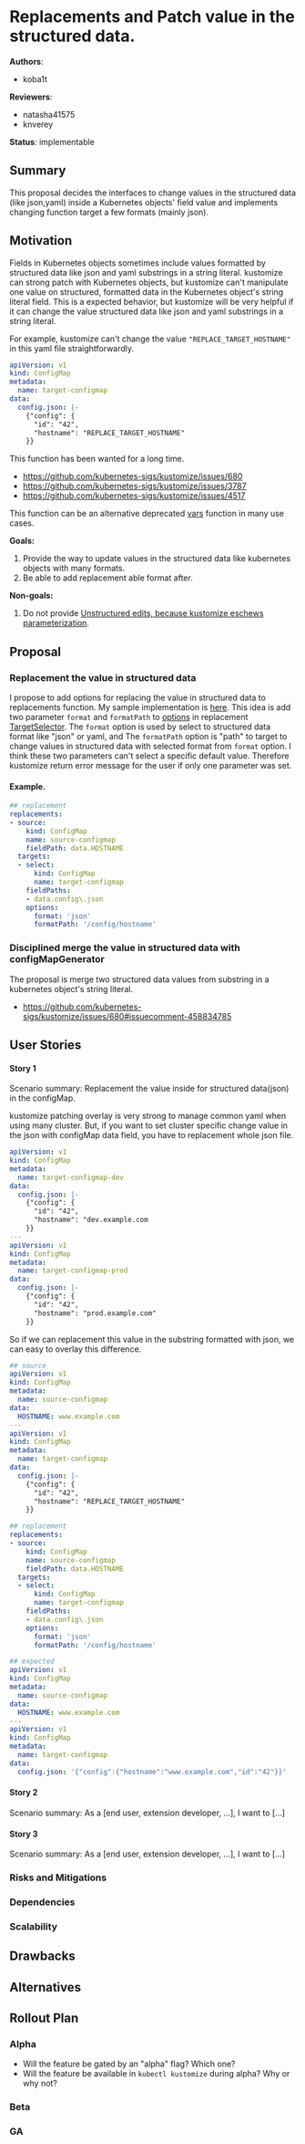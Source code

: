 <!--
**Note:** When your proposal is complete, all of these comment blocks should be removed.

To get started with this template:

- [ ] **Make a copy of this file.**
  Name it `YY-MM-short-descriptive-title.md` (where `YY-MM` is the current year and month).
- [ ] **Fill out this file as best you can.**
  At minimum, you should fill in the "Summary" and "Motivation" sections.
- [ ] **Create a PR.**
  Ping `@kubernetes-sigs/kustomize-admins` and `@kubernetes-sigs/kustomize-maintainers`.
-->

# Replacements and Patch value in the structured data.

**Authors**:
- koba1t

**Reviewers**:
- natasha41575
- knverey

**Status**: implementable
<!--
In general, all proposals made should be merged for the record, whether or not they are accepted.
Use the status field to record the results of the latest review:
- implementable: The default for this repo. If the proposal is merged, you can start working on it.
- deferred: The proposal may be accepted in the future, but it has been shelved for the time being.
A new PR must be opened to update the proposal and gain reviewer consensus before work can begin.
- withdrawn: The author changed their mind and no longer wants to pursue the proposal.
A new PR must be opened to update the proposal and gain reviewer consensus before work can begin.
- rejected: This proposal should not be implemented.
- replaced: If you submit a new proposal that supersedes an older one,
update the older one's status to "replaced by <link>".
-->

## Summary

This proposal decides the interfaces to change values in the structured data (like json,yaml) inside a Kubernetes objects' field value and implements changing function target a few formats (mainly json).


## Motivation

<!--
If this proposal is an expansion of an existing GitHub issue, link to it here.
-->

Fields in Kubernetes objects sometimes include values formatted by structured data like json and yaml substrings in a string literal.
kustomize can strong patch with Kubernetes objects, but kustomize can't manipulate one value on structured, formatted data in the Kubernetes object's string literal field. This is a expected behavior, but kustomize will be very helpful if it can change the value structured data like json and yaml substrings in a string literal.

For example, kustomize can't change the value `"REPLACE_TARGET_HOSTNAME"` in this yaml file straightforwardly.

```yaml
apiVersion: v1
kind: ConfigMap
metadata:
  name: target-configmap
data:
  config.json: |-
    {"config": {
      "id": "42",
      "hostname": "REPLACE_TARGET_HOSTNAME"
    }}
```

This function has been wanted for a long time.
- https://github.com/kubernetes-sigs/kustomize/issues/680
- https://github.com/kubernetes-sigs/kustomize/issues/3787
- https://github.com/kubernetes-sigs/kustomize/issues/4517

This function can be an alternative deprecated [vars](https://kubectl.docs.kubernetes.io/references/kustomize/kustomization/vars/) function in many use cases.

**Goals:**
<!--
List the specific goals of the proposal. What is it trying to achieve? How will we
know that this has succeeded?
-->

1. Provide the way to update values in the structured data like kubernetes objects with many formats.
1. Be able to add replacement able format after.


**Non-goals:**
<!--
What is out of scope for this proposal? Listing non-goals helps to focus discussion
and make progress.
-->

1. Do not provide [Unstructured edits, because kustomize eschews parameterization](https://kubectl.docs.kubernetes.io/faq/kustomize/eschewedfeatures/#unstructured-edits).

## Proposal

<!--
This is where we get down to the specifics of what the proposal actually is.
Include enough information to illustrate your proposal, but try not to
overwhelm reviewers with details. Focus on APIs and interfaces rather than implementation details,
e.g.:
- Does this proposal require new kinds, fields or CLI flags?
- Will this feature require extending the public interface of Kustomize's Go packages?
(it's ok if you're not sure yet)

A proof of concept PR is NOT required but is preferable to including large amounts of code
inline here, if you feel such implementation details are required to adequately explain your design.
If you have a PR, link to it at the top of this section.
-->

### Replacement the value in structured data

I propose to add options for replacing the value in structured data to replacements function. My sample implementation is [here](https://github.com/kubernetes-sigs/kustomize/pull/4518).
This idea is add two parameter `format` and `formatPath` to [options](https://github.com/kubernetes-sigs/kustomize/blob/8668691ade05bc17b3c6f44bcd4723735033196e/api/types/replacement.go#L67-L80) in replacement [TargetSelector](https://github.com/kubernetes-sigs/kustomize/blob/8668691ade05bc17b3c6f44bcd4723735033196e/api/types/replacement.go#L52-L64). The `format` option is used by select to structured data format like "json" or yaml, and The `formatPath` option is "path" to target to change values in structured data with selected format from `format` option.
I think these two parameters can't select a specific default value. Therefore kustomize return error message for the user if only one parameter was set.

#### Example.

```yaml
## replacement
replacements:
- source:
    kind: ConfigMap
    name: source-configmap
    fieldPath: data.HOSTNAME
  targets:
  - select:
      kind: ConfigMap
      name: target-configmap
    fieldPaths:
    - data.config\.json
    options:
      format: 'json'
      formatPath: '/config/hostname'
```


### Disciplined merge the value in structured data with configMapGenerator

The proposal is merge two structured data values from substring in a kubernetes object's string literal.

- https://github.com/kubernetes-sigs/kustomize/issues/680#issuecomment-458834785


## User Stories
<!--
Describe what people will be able to do if this KEP is implemented. If different user personas
will use the feature differently, consider writing separate stories for each.
Include as much detail as possible so that people can understand the "how" of the system.
The goal here is to make this feel real for users without getting bogged down.
-->

#### Story 1

Scenario summary: Replacement the value inside for structured data(json) in the configMap.
<!--
A walkthrough of what it will look like for a user to take advantage of the new feature.
Include the the steps the user will take and samples of the commands they'll run
and config they'll use.
-->

kustomize patching overlay is very strong to manage common yaml when using many cluster.
But, if you want to set cluster specific change value in the json with configMap data field, you have to replacement whole json file.

```yaml
apiVersion: v1
kind: ConfigMap
metadata:
  name: target-configmap-dev
data:
  config.json: |-
    {"config": {
      "id": "42",
      "hostname": "dev.example.com
    }}
---
apiVersion: v1
kind: ConfigMap
metadata:
  name: target-configmap-prod
data:
  config.json: |-
    {"config": {
      "id": "42",
      "hostname": "prod.example.com"
    }}
```

So if we can replacement this value in the substring formatted with json, we can easy to overlay this difference.

```yaml
## source
apiVersion: v1
kind: ConfigMap
metadata:
  name: source-configmap
data:
  HOSTNAME: www.example.com
---
apiVersion: v1
kind: ConfigMap
metadata:
  name: target-configmap
data:
  config.json: |-
    {"config": {
      "id": "42",
      "hostname": "REPLACE_TARGET_HOSTNAME"
    }}
```

```yaml
## replacement
replacements:
- source:
    kind: ConfigMap
    name: source-configmap
    fieldPath: data.HOSTNAME
  targets:
  - select:
      kind: ConfigMap
      name: target-configmap
    fieldPaths:
    - data.config\.json
    options:
      format: 'json'
      formatPath: '/config/hostname'
```

```yaml
## expected
apiVersion: v1
kind: ConfigMap
metadata:
  name: source-configmap
data:
  HOSTNAME: www.example.com
---
apiVersion: v1
kind: ConfigMap
metadata:
  name: target-configmap
data:
  config.json: '{"config":{"hostname":"www.example.com","id":"42"}}'
```

#### Story 2

Scenario summary: As a [end user, extension developer, ...], I want to [...]
<!--
A walkthrough of what it will look like for a user to take advantage of the new feature.
Include the the steps the user will take and samples of the commands they'll run
and config they'll use.
-->

#### Story 3

Scenario summary: As a [end user, extension developer, ...], I want to [...]
<!--
A walkthrough of what it will look like for a user to take advantage of the new feature.
Include the the steps the user will take and samples of the commands they'll run
and config they'll use.
-->

### Risks and Mitigations
<!--
What are the risks of this proposal, and how do we mitigate? Think broadly.
For example, consider both security, end-user privacy, and how this will
impact the larger Kubernetes ecosystem.
-->

### Dependencies
<!--
Kustomize tightly controls its Go dependencies in order to remain approved for
integration into kubectl. It cannot depend directly on kubectl or apimachinery code.
Identify any new Go dependencies this proposal will require Kustomize to pull in.
If any of them are large, is there another option?
-->

### Scalability
<!--
Is this feature expected to have a performance impact?
Explain to what extent and under what conditions.
-->

## Drawbacks
<!--
Why should this proposal _not_ be implemented?
-->

## Alternatives
<!--
What other approaches did you consider, and why did you rule them out? Be concise,
but do include enough information to express the idea and why it was not acceptable.
-->

## Rollout Plan
<!--
Depending on the scope of the features and the risks enabling it implies,
you may need to use a formal graduation process. If you don't think this is
necessary, explain why here, and delete the alpha/beta/GA headings below.
-->

### Alpha
<!--
New Kinds should be introduced with an alpha group version.
New major features should often be gated by an alpha flag at first.
New transformers can be introduced for use in the generators/validators/transformers fields
before they get their own top-level field in Kustomization.
-->

- Will the feature be gated by an "alpha" flag? Which one?
- Will the feature be available in `kubectl kustomize` during alpha? Why or why not?

### Beta
<!--
If the alpha was not available in `kubectl kustomize`, you need a beta phase where it is.
Full parity with `kubectl kustomize` is required at this stage.
-->

### GA
<!--
You should generally wait at least two `kubectl` release cycles before promotion to GA,
to ensure that the broader user base has time to try the feature and provide feedback.
For example, if your feature first appears in kubectl 1.23, promote it in 1.25 or later.
-->
